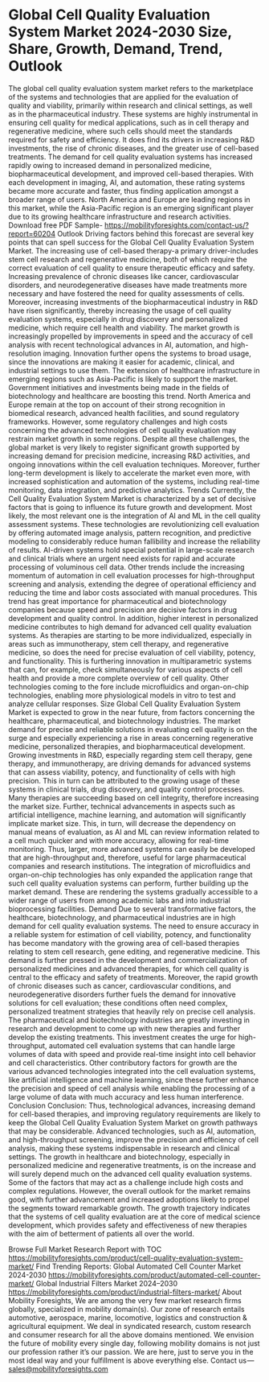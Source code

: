 # Global Cell Quality Evaluation System Market 2024-2030 Size, Share, Growth, Demand, Trend, Outlook
The global cell quality evaluation system market refers to the marketplace of the systems and technologies that are applied for the evaluation of quality and viability, primarily within research and clinical settings, as well as in the pharmaceutical industry. These systems are highly instrumental in ensuring cell quality for medical applications, such as in cell therapy and regenerative medicine, where such cells should meet the standards required for safety and efficiency. It does find its drivers in increasing R&D investments, the rise of chronic diseases, and the greater use of cell-based treatments. The demand for cell quality evaluation systems has increased rapidly owing to increased demand in personalized medicine, biopharmaceutical development, and improved cell-based therapies. With each development in imaging, AI, and automation, these rating systems became more accurate and faster, thus finding application amongst a broader range of users. North America and Europe are leading regions in this market, while the Asia-Pacific region is an emerging significant player due to its growing healthcare infrastructure and research activities.
Download free PDF Sample-  https://mobilityforesights.com/contact-us/?report=60204
Outlook
Driving factors behind this forecast are several key points that can spell success for the Global Cell Quality Evaluation System Market. The increasing use of cell-based therapy-a primary driver-includes stem cell research and regenerative medicine, both of which require the correct evaluation of cell quality to ensure therapeutic efficacy and safety. Increasing prevalence of chronic diseases like cancer, cardiovascular disorders, and neurodegenerative diseases have made treatments more necessary and have fostered the need for quality assessments of cells. Moreover, increasing investments of the biopharmaceutical industry in R&D have risen significantly, thereby increasing the usage of cell quality evaluation systems, especially in drug discovery and personalized medicine, which require cell health and viability. The market growth is increasingly propelled by improvements in speed and the accuracy of cell analysis with recent technological advances in AI, automation, and high-resolution imaging. Innovation further opens the systems to broad usage, since the innovations are making it easier for academic, clinical, and industrial settings to use them.
The extension of healthcare infrastructure in emerging regions such as Asia-Pacific is likely to support the market. Government initiatives and investments being made in the fields of biotechnology and healthcare are boosting this trend. North America and Europe remain at the top on account of their strong recognition in biomedical research, advanced health facilities, and sound regulatory frameworks. However, some regulatory challenges and high costs concerning the advanced technologies of cell quality evaluation may restrain market growth in some regions. Despite all these challenges, the global market is very likely to register significant growth supported by increasing demand for precision medicine, increasing R&D activities, and ongoing innovations within the cell evaluation techniques. Moreover, further long-term development is likely to accelerate the market even more, with increased sophistication and automation of the systems, including real-time monitoring, data integration, and predictive analytics.
Trends
Currently, the Cell Quality Evaluation System Market is characterized by a set of decisive factors that is going to influence its future growth and development. Most likely, the most relevant one is the integration of AI and ML in the cell quality assessment systems. These technologies are revolutionizing cell evaluation by offering automated image analysis, pattern recognition, and predictive modeling to considerably reduce human fallibility and increase the reliability of results. AI-driven systems hold special potential in large-scale research and clinical trials where an urgent need exists for rapid and accurate processing of voluminous cell data. Other trends include the increasing momentum of automation in cell evaluation processes for high-throughput screening and analysis, extending the degree of operational efficiency and reducing the time and labor costs associated with manual procedures. This trend has great importance for pharmaceutical and biotechnology companies because speed and precision are decisive factors in drug development and quality control.
In addition, higher interest in personalized medicine contributes to high demand for advanced cell quality evaluation systems. As therapies are starting to be more individualized, especially in areas such as immunotherapy, stem cell therapy, and regenerative medicine, so does the need for precise evaluation of cell viability, potency, and functionality. This is furthering innovation in multiparametric systems that can, for example, check simultaneously for various aspects of cell health and provide a more complete overview of cell quality. Other technologies coming to the fore include microfluidics and organ-on-chip technologies, enabling more physiological models in vitro to test and analyze cellular responses.
Size
Global Cell Quality Evaluation System Market is expected to grow in the near future, from factors concerning the healthcare, pharmaceutical, and biotechnology industries. The market demand for precise and reliable solutions in evaluating cell quality is on the surge and especially experiencing a rise in areas concerning regenerative medicine, personalized therapies, and biopharmaceutical development. Growing investments in R&D, especially regarding stem cell therapy, gene therapy, and immunotherapy, are driving demands for advanced systems that can assess viability, potency, and functionality of cells with high precision. This in turn can be attributed to the growing usage of these systems in clinical trials, drug discovery, and quality control processes. Many therapies are succeeding based on cell integrity, therefore increasing the market size.
Further, technical advancements in aspects such as artificial intelligence, machine learning, and automation will significantly implicate market size. This, in turn, will decrease the dependency on manual means of evaluation, as AI and ML can review information related to a cell much quicker and with more accuracy, allowing for real-time monitoring. Thus, larger, more advanced systems can easily be developed that are high-throughput and, therefore, useful for large pharmaceutical companies and research institutions. The integration of microfluidics and organ-on-chip technologies has only expanded the application range that such cell quality evaluation systems can perform, further building up the market demand. These are rendering the systems gradually accessible to a wider range of users from among academic labs and into industrial bioprocessing facilities.
Demand
Due to several transformative factors, the healthcare, biotechnology, and pharmaceutical industries are in high demand for cell quality evaluation systems. The need to ensure accuracy in a reliable system for estimation of cell viability, potency, and functionality has become mandatory with the growing area of cell-based therapies relating to stem cell research, gene editing, and regenerative medicine. This demand is further pressed in the development and commercialization of personalized medicines and advanced therapies, for which cell quality is central to the efficacy and safety of treatments. Moreover, the rapid growth of chronic diseases such as cancer, cardiovascular conditions, and neurodegenerative disorders further fuels the demand for innovative solutions for cell evaluation; these conditions often need complex, personalized treatment strategies that heavily rely on precise cell analysis.
The pharmaceutical and biotechnology industries are greatly investing in research and development to come up with new therapies and further develop the existing treatments. This investment creates the urge for high-throughput, automated cell evaluation systems that can handle large volumes of data with speed and provide real-time insight into cell behavior and cell characteristics. Other contributory factors for growth are the various advanced technologies integrated into the cell evaluation systems, like artificial intelligence and machine learning, since these further enhance the precision and speed of cell analysis while enabling the processing of a large volume of data with much accuracy and less human interference.
Conclusion
Conclusion: Thus, technological advances, increasing demand for cell-based therapies, and improving regulatory requirements are likely to keep the Global Cell Quality Evaluation System Market on growth pathways that may be considerable. Advanced technologies, such as AI, automation, and high-throughput screening, improve the precision and efficiency of cell analysis, making these systems indispensable in research and clinical settings. The growth in healthcare and biotechnology, especially in personalized medicine and regenerative treatments, is on the increase and will surely depend much on the advanced cell quality evaluation systems. Some of the factors that may act as a challenge include high costs and complex regulations. However, the overall outlook for the market remains good, with further advancement and increased adoptions likely to propel the segments toward remarkable growth. The growth trajectory indicates that the systems of cell quality evaluation are at the core of medical science development, which provides safety and effectiveness of new therapies with the aim of betterment of patients all over the world.

Browse Full Market Research Report with TOC   https://mobilityforesights.com/product/cell-quality-evaluation-system-market/
Find Trending Reports:
Global Automated Cell Counter Market 2024-2030
https://mobilityforesights.com/product/automated-cell-counter-market/
Global Industrial Filters Market 2024–2030
https://mobilityforesights.com/product/industrial-filters-market/
About Mobility Foresights,
We are among the very few market research firms globally, specialized in mobility domain(s). Our zone of research entails automotive, aerospace, marine, locomotive, logistics and construction & agricultural equipment. We deal in syndicated research, custom research and consumer research for all the above domains mentioned.
We envision the future of mobility every single day, following mobility domains is not just our profession rather it’s our passion. We are here, just to serve you in the most ideal way and your fulfillment is above everything else. Contact us — sales@mobilityforesights.com

